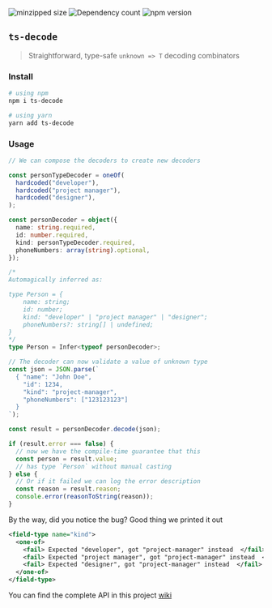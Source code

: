 ![minzipped size](https://badgen.net/bundlephobia/minzip/ts-decode) ![Dependency count](https://badgen.net/bundlephobia/dependency-count/ts-decode) ![npm version](https://badgen.net/npm/v/ts-decode)

## `ts-decode`

> Straightforward, type-safe `unknown => T` decoding combinators

### Install

```bash
# using npm
npm i ts-decode

# using yarn
yarn add ts-decode
```

### Usage

```ts
// We can compose the decoders to create new decoders

const personTypeDecoder = oneOf(
  hardcoded("developer"),
  hardcoded("project manager"),
  hardcoded("designer"),
);

const personDecoder = object({
  name: string.required,
  id: number.required,
  kind: personTypeDecoder.required,
  phoneNumbers: array(string).optional,
});

/*
Automagically inferred as:

type Person = {
    name: string;
    id: number;
    kind: "developer" | "project manager" | "designer";
    phoneNumbers?: string[] | undefined;
}
*/
type Person = Infer<typeof personDecoder>;

// The decoder can now validate a value of unknown type
const json = JSON.parse(`
  { "name": "John Doe",
    "id": 1234,
    "kind": "project-manager",
    "phoneNumbers": ["123123123"]
  }
`);

const result = personDecoder.decode(json);

if (result.error === false) {
  // now we have the compile-time guarantee that this
  const person = result.value;
  // has type `Person` without manual casting
} else {
  // Or if it failed we can log the error description
  const reason = result.reason;
  console.error(reasonToString(reason));
}
```

By the way, did you notice the bug?
Good thing we printed it out

```xml
<field-type name="kind">
  <one-of>
    <fail> Expected "developer", got "project-manager" instead  </fail>
    <fail> Expected "project manager", got "project-manager" instead  </fail>
    <fail> Expected "designer", got "project-manager" instead  </fail>
  </one-of>
</field-type>
```

You can find the complete API in this project [wiki](https://github.com/ascandone/ts-decode/wiki/Decoders)

